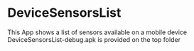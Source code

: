# DeviceSensorsList
This App shows a list of sensors available on a mobile device
DeviceSensorsList-debug.apk is provided on the top folder
